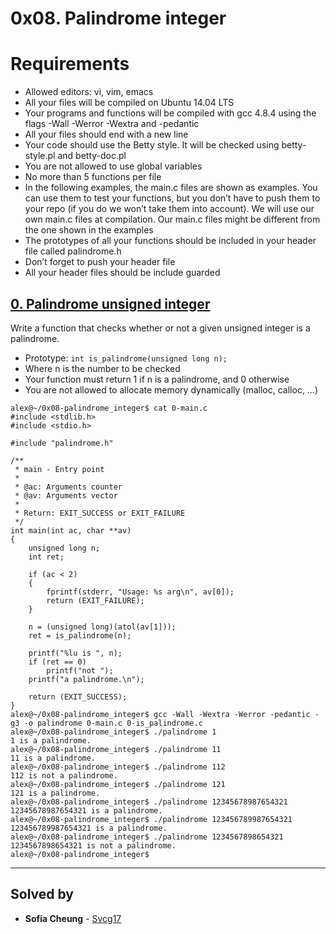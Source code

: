 # 0x08. Palindrome integer

# Requirements
- Allowed editors: vi, vim, emacs
- All your files will be compiled on Ubuntu 14.04 LTS
- Your programs and functions will be compiled with gcc 4.8.4 using the flags -Wall -Werror -Wextra and -pedantic
- All your files should end with a new line
- Your code should use the Betty style. It will be checked using betty-style.pl and betty-doc.pl
- You are not allowed to use global variables
- No more than 5 functions per file
- In the following examples, the main.c files are shown as examples. You can use them to test your functions, but you don’t have to push them to your repo (if you do we won’t take them into account). We will use our own main.c files at compilation. Our main.c files might be different from the one shown in the examples
- The prototypes of all your functions should be included in your header file called palindrome.h
- Don’t forget to push your header file
- All your header files should be include guarded

## [0. Palindrome unsigned integer](./0-is_palindrome.c)
Write a function that checks whether or not a given unsigned integer is a palindrome.

- Prototype: `int is_palindrome(unsigned long n);`
- Where n is the number to be checked
- Your function must return 1 if n is a palindrome, and 0 otherwise
- You are not allowed to allocate memory dynamically (malloc, calloc, …)
```
alex@~/0x08-palindrome_integer$ cat 0-main.c
#include <stdlib.h>
#include <stdio.h>

#include "palindrome.h"

/**
 * main - Entry point
 *
 * @ac: Arguments counter
 * @av: Arguments vector
 *
 * Return: EXIT_SUCCESS or EXIT_FAILURE
 */
int main(int ac, char **av)
{
    unsigned long n;
    int ret;

    if (ac < 2)
    {
        fprintf(stderr, "Usage: %s arg\n", av[0]);
        return (EXIT_FAILURE);
    }

    n = (unsigned long)(atol(av[1]));
    ret = is_palindrome(n);

    printf("%lu is ", n);
    if (ret == 0)
        printf("not ");
    printf("a palindrome.\n");

    return (EXIT_SUCCESS);
}
alex@~/0x08-palindrome_integer$ gcc -Wall -Wextra -Werror -pedantic -g3 -o palindrome 0-main.c 0-is_palindrome.c
alex@~/0x08-palindrome_integer$ ./palindrome 1
1 is a palindrome.
alex@~/0x08-palindrome_integer$ ./palindrome 11
11 is a palindrome.
alex@~/0x08-palindrome_integer$ ./palindrome 112
112 is not a palindrome.
alex@~/0x08-palindrome_integer$ ./palindrome 121
121 is a palindrome.
alex@~/0x08-palindrome_integer$ ./palindrome 12345678987654321
12345678987654321 is a palindrome.
alex@~/0x08-palindrome_integer$ ./palindrome 123456789987654321
123456789987654321 is a palindrome.
alex@~/0x08-palindrome_integer$ ./palindrome 1234567898654321
1234567898654321 is not a palindrome.
alex@~/0x08-palindrome_integer$
```

---

## Solved by
* **Sofia Cheung** - [Svcg17](https://github.com/Svcg17)
